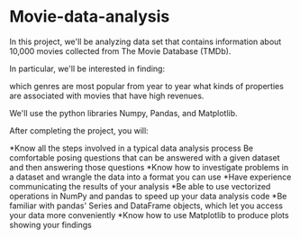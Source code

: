 # Movie-data-analysis

In this project, we'll be analyzing data set that contains information about 10,000 movies collected from The Movie Database (TMDb).

In particular, we'll be interested in finding:

which genres are most popular from year to year
what kinds of properties are associated with movies that have high revenues.

We'll use the python libraries Numpy, Pandas, and Matplotlib.

After completing the project, you will:

*Know all the steps involved in a typical data analysis process
Be comfortable posing questions that can be answered with a given dataset and then answering those questions
*Know how to investigate problems in a dataset and wrangle the data into a format you can use
*Have experience communicating the results of your analysis
*Be able to use vectorized operations in NumPy and pandas to speed up your data analysis code
*Be familiar with pandas' Series and DataFrame objects, which let you access your data more conveniently
*Know how to use Matplotlib to produce plots showing your findings

